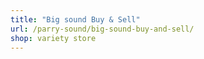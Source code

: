 ```yaml
---
title: "Big sound Buy & Sell"
url: /parry-sound/big-sound-buy-and-sell/
shop: variety store
---
```

